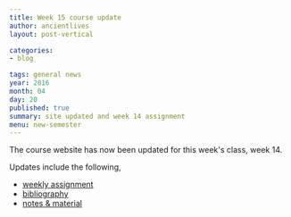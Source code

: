 ```yaml
---
title: Week 15 course update
author: ancientlives
layout: post-vertical

categories:
- blog

tags: general news
year: 2016
month: 04
day: 20
published: true
summary: site updated and week 14 assignment
menu: new-semester
---
```


The course website has now been updated for this week's class, week 14.

Updates include the following,

* [weekly assignment](/weekly_assignment)
* [bibliography](/bibliography)
* [notes & material](/notes)
